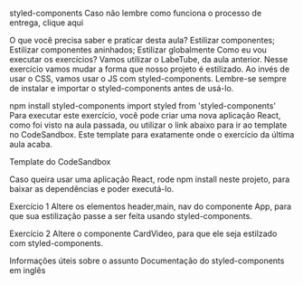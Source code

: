 styled-components
Caso não lembre como funciona o processo de entrega, clique aqui

O que você precisa saber e praticar desta aula?
Estilizar componentes;
Estilizar componentes aninhados;
Estilizar globalmente
Como eu vou executar os exercícios?
Vamos utilizar o LabeTube, da aula anterior. Nesse exercício vamos mudar a forma que nosso projeto é estilizado. Ao invés de usar o CSS, vamos usar o JS com styled-components. Lembre-se sempre de instalar e importar o styled-components antes de usá-lo.

npm install styled-components
import styled from 'styled-components'
Para executar este exercício, você pode criar uma nova aplicação React, como foi visto na aula passada, ou utilizar o link abaixo para ir ao template no CodeSandbox. Este template para exatamente onde o exercício da última aula acaba.

Template do CodeSandbox

Caso queira usar uma aplicação React, rode npm install neste projeto, para baixar as dependências e poder executá-lo.

Exercício 1
Altere os elementos header,main, nav do componente App, para que sua estilização passe a ser feita usando styled-components.

Exercício 2
Altere o componente CardVideo, para que ele seja estilzado com styled-components.

Informações úteis sobre o assunto
Documentação do styled-components em inglês